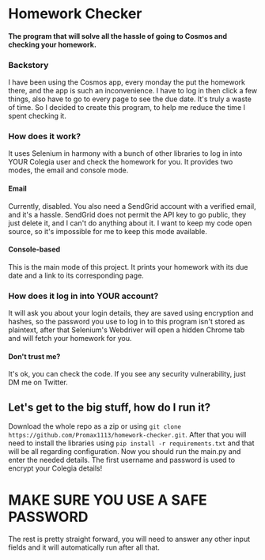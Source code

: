 # Homework Checker
#### The program that will solve all the hassle of going to Cosmos and checking your homework.

### Backstory
I have been using the Cosmos app, every monday the put the homework there, and the app is such an inconvenience. I have to log in then click a few things, also have to go to every page to see the due date. It's truly a waste of time. So I decided to create this program, to help me reduce the time I spent checking it.

### How does it work?
It uses Selenium in harmony with a bunch of other libraries to log in into YOUR Colegia user and check the homework for you. It provides two modes, the email and console mode.

#### Email
Currently, disabled. You also need a SendGrid account with a verified email, and it's a hassle. SendGrid does not permit the API key to go public, they just delete it, and I can't do anything about it. I want to keep my code open source, so it's impossible for me to keep this mode available.

#### Console-based
This is the main mode of this project. It prints your homework with its due date and a link to its corresponding page.

### How does it log in into YOUR account?
It will ask you about your login details, they are saved using encryption and hashes, so the password you use to log in to this program isn't stored as plaintext, after that Selenium's Webdriver will open a hidden Chrome tab and will fetch your homework for you.

#### Don't trust me?
It's ok, you can check the code. If you see any security vulnerability, just DM me on Twitter.

## Let's get to the big stuff, how do I run it?
Download the whole repo as a zip or using ```git clone https://github.com/Promax1113/homework-checker.git```. After that you will need to install the libraries using ```pip install -r requirements.txt``` and that will be all regarding configuration.
Now you should run the main.py and enter the needed details. The first username and password is used to encrypt your Colegia details! 
# **MAKE SURE YOU USE A SAFE PASSWORD**
The rest is pretty straight forward, you will need to answer any other input fields and it will automatically run after all that.

